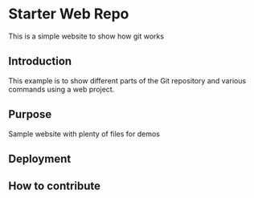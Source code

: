 # Starter Web Repo

This is a simple website to show how git works

## Introduction

This example is to show different parts of the Git repository and various commands using a web project.

## Purpose

Sample website with plenty of files for demos

## Deployment

## How to contribute